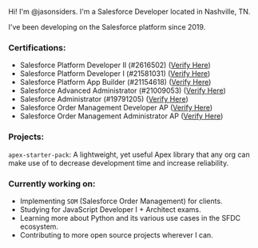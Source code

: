 Hi! I'm @jasonsiders. I'm a Salesforce Developer located in Nashville, TN. 

I've been developing on the Salesforce platform since 2019.

### Certifications:
- Salesforce Platform Developer II (#2616502) ([Verify Here](https://trailhead.salesforce.com/en/credentials/certification-detail-print/?searchString=d6Cd87CnUTqjw9YKVrnqm/WHYLDW/ShTTiHL8kGwOzE3cUeuvgjWZSQQfZVVjmjZ))
- Salesforce Platform Developer I (#21581031) ([Verify Here](https://trailhead.salesforce.com/en/credentials/certification-detail-print/?searchString=d6Cd87CnUTqjw9YKVrnqm/WHYLDW/ShTTiHL8kGwOzE3cUeuvgjWZSQQfZVVjmjZ))
- Salesforce Platform App Builder (#21154618) ([Verify Here](https://trailhead.salesforce.com/en/credentials/certification-detail-print/?searchString=d6Cd87CnUTqjw9YKVrnqm/WHYLDW/ShTTiHL8kGwOzE3cUeuvgjWZSQQfZVVjmjZ))
- Salesforce Advanced Administrator (#21009053) ([Verify Here](https://trailhead.salesforce.com/en/credentials/certification-detail-print/?searchString=d6Cd87CnUTqjw9YKVrnqm/WHYLDW/ShTTiHL8kGwOzE3cUeuvgjWZSQQfZVVjmjZ))
- Salesforce Administrator (#19791205) ([Verify Here](https://trailhead.salesforce.com/en/credentials/certification-detail-print/?searchString=d6Cd87CnUTqjw9YKVrnqm/WHYLDW/ShTTiHL8kGwOzE3cUeuvgjWZSQQfZVVjmjZ))
- Salesforce Order Management Developer AP ([Verify Here](https://www.credly.com/badges/3f673aa0-1aff-4e28-8953-c851755af1e6/print))
- Salesforce Order Management Administrator AP ([Verify Here](https://www.credly.com/badges/6caf0f68-92a0-4d49-86b4-7315b554d28f/public_url))

### Projects:
`apex-starter-pack`: A lightweight, yet useful Apex library that any org can make use of to decrease development time and increase reliability.

### Currently working on:
- Implementing `SOM` (Salesforce Order Management) for clients.
- Studying for JavaScript Developer I + Architect exams. 
- Learning more about Python and its various use cases in the SFDC ecosystem.
- Contributing to more open source projects wherever I can.
